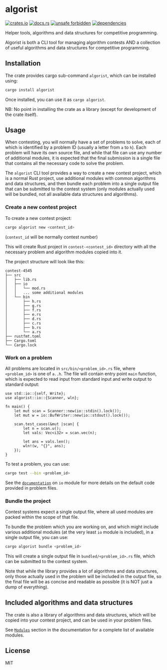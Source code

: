# algorist

[![crates.io](https://img.shields.io/crates/d/algorist.svg)](https://crates.io/crates/algorist)
[![docs.rs](https://docs.rs/algorist/badge.svg)](https://docs.rs/algorist)
[![unsafe forbidden](https://img.shields.io/badge/unsafe-forbidden-success.svg)](https://github.com/rust-secure-code/safety-dance/)
[![dependencies](https://deps.rs/repo/github/farazdagi/algorist/status.svg)](https://deps.rs/repo/github/farazdagi/algorist)

Helper tools, algorithms and data structures for competitive programming.

Algorist is both a CLI tool for managing algorithm contests AND a collection of useful algorithms
and data structures for competitive programming.

## Installation

The crate provides cargo sub-command `algorist`, which can be installed using:

``` bash
cargo install algorist
```

Once installed, you can use it as `cargo algorist`.

NB: No point in installing the crate as a library (except for development of the crate itself).

## Usage

When contesting, you will normally have a set of problems to solve, each of which is identified by a
problem ID (usually a letter from `a` to `h`). Each problem will have its own source file, and while
that file can use any number of additional modules, it is expected that the final submission is a
single file that contains all the necessary code to solve the problem.

The `algorist` CLI tool provides a way to create a new contest project, which is a normal Rust
project, use additional modules with common algorithms and data structures, and then bundle each
problem into a single output file that can be submitted to the contest system (only modules actually
used will be bundled, not all available data structures and algorithms).

### Create a new contest project

To create a new contest project:

``` bash
cargo algorist new <contest_id>
```

(`contest_id` will be normally contest number)

This will create Rust project in `contest-<contest_id>` directory with all the necessary problem and
algorithm modules copied into it.

The project structure will look like this:

``` text
contest-4545
├── src
│   ├── lib.rs
│   ├── io
│   │   └── mod.rs
│   │   ... some additional modules
│   └── bin
│       ├── h.rs
│       ├── g.rs
│       ├── f.rs
│       ├── e.rs
│       ├── d.rs
│       ├── c.rs
│       ├── b.rs
│       └── a.rs
├── rustfmt.toml
├── Cargo.toml
└── Cargo.lock

```

### Work on a problem

All problems are located in `src/bin/<problem_id>.rs` file, where `<problem_id>` is one of `a..h`.
The file will contain entry point `main` function, which is expected to read input from standard
input and write output to standard output:

``` rust, no_run
use std::io::{self, Write};
use algorist::io::{Scanner, wln};

fn main() {
    let mut scan = Scanner::new(io::stdin().lock());
    let mut w = io::BufWriter::new(io::stdout().lock());

    scan.test_cases(&mut |scan| {
        let n = scan.u();
        let vals: Vec<i32> = scan.vec(n);

        let ans = vals.len();
        wln!(w, "{}", ans);
    });
}

```

To test a problem, you can use:

``` bash
cargo test --bin <problem_id>
```

See the [`documentation`](https://docs.rs/algorist/latest/algorist/io/) on `io` module for more
details on the default code provided in problem files.

### Bundle the project

Contest systems expect a single output file, where all used modules are packed within the scope of
that file.

To bundle the problem which you are working on, and which might include various additional modules
(at the very least `io` module is included), in a single output file, you can use:

``` bash
cargo algorist bundle <problem_id>
```

This will create a single output file in `bundled/<problem_id>.rs` file, which can be submitted to
the contest system.

Note that while the library provides a lot of algorithms and data structures, only those actually
used in the problem will be included in the output file, so the final file will be as concise and
readable as possible (it is NOT just a dump of everything).

## Included algorithms and data structures

The crate is also a library of algorithms and data structures, which will be copied into your
contest project, and can be used in your problem files.

See [`Modules`](#modules) section in the documentation for a complete list of available modules.

## License

MIT
